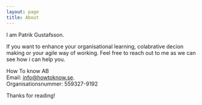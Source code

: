 ```yaml
---
layout: page
title: About
---
```


I am Patrik Gustafsson. 

If you want to enhance your organisational learning, colabrative decion making or your agile way of working. Feel free to reach out to me as we can see how i can help you.

How To know AB  
Email:  [info@howtoknow.se](mailto:info@howtoknow.se).   
Organisationsnummer: 559327-9192  

Thanks for reading!
